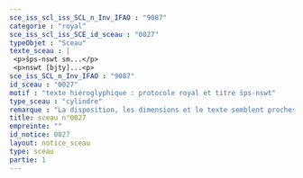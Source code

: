 ```yaml
---
sce_iss_scl_iss_SCL_n_Inv_IFAO : "9087"
categorie : "royal"
sce_iss_scl_iss_SCE_id_sceau : "0027"
typeObjet : "Sceau"
texte_sceau : |
 <p>šps-nswt sm...</p>
 <p>nswt [bjty]...<p>
sce_iss_SCL_n_Inv_IFAO : "9087"
id_sceau : "0027"
motif : "texte hiéroglyphique : protocole royal et titre šps-nswt"
type_sceau : "cylindre"
remarque : "La disposition, les dimensions et le texte semblent proches de 0035 et 0041, mais le ductus est différent. Il pourrait néanmoins s'agir du même sceau."
title: sceau n°0027
empreinte: ""
id_notice: 0027
layout: notice_sceau
type: sceau
partie: 1
---
```

